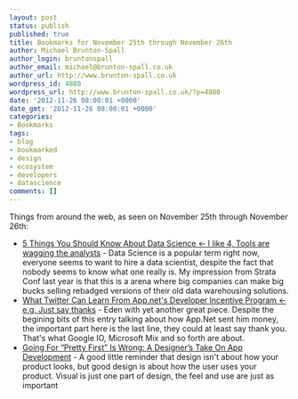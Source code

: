 ```yaml
---
layout: post
status: publish
published: true
title: Bookmarks for November 25th through November 26th
author: Michael Brunton-Spall
author_login: bruntonspall
author_email: michael@brunton-spall.co.uk
author_url: http://www.brunton-spall.co.uk
wordpress_id: 4880
wordpress_url: http://www.brunton-spall.co.uk/?p=4880
date: '2012-11-26 08:00:01 +0000'
date_gmt: '2012-11-26 08:00:01 +0000'
categories:
- Bookmarks
tags:
- blog
- bookmarked
- design
- ecosystem
- developers
- datascience
comments: []
---
```

<p>Things from around the web, as seen on November 25th through November 26th:</p>
<ul>
<li><a href="http://analyticsmadeskeezy.com/2012/11/05/check-yo-self-5-things-you-should-know-about-data-science-author-note/">5 Things You Should Know About Data Science &lt;- I like 4, Tools are wagging the analysts</a> - Data Science is a popular term right now, everyone seems to want to hire a data scientist, despite the fact that nobody seems to know what one really is.  My impression from Strata Conf last year is that this is a arena where big companies can make big bucks selling rebadged versions of their old data warehousing solutions.</li>
<li><a href="http://shkspr.mobi/blog/2012/11/what-twitter-can-learn-from-app.nets-developer-incentive-program/">What Twitter Can Learn From App.net's Developer Incentive Program &lt;- e.g. Just say thanks</a> - Eden with yet another great piece.  Despite the begining bits of this entry talking about how App.Net sent him money, the important part here is the last line, they could at least say thank you.  That&#039;s what Google IO, Microsoft Mix and so forth are about.</li>
<li><a href="http://feedproxy.google.com/~r/Techcrunch/~3/5tv9vDBef9w/">Going For &ldquo;Pretty First&rdquo; Is Wrong: A Designer&rsquo;s Take On App Development</a> - A good little reminder that design isn&#039;t about how your product looks, but good design is about how the user uses your product.  Visual is just one part of design, the feel and use are just as important</li>
</ul>
